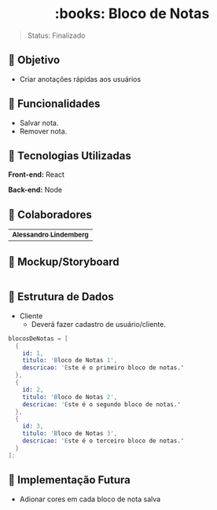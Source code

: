 <h1 align="center"> :books: Bloco de Notas </h1>

> Status: Finalizado 
## :pushpin: Objetivo
* Criar anotações rápidas aos usuários

## :pushpin: Funcionalidades 
* Salvar nota.
* Remover nota.


## :pushpin: Tecnologias Utilizadas 
**Front-end:** React

**Back-end:** Node

## :pushpin: Colaboradores 
<table>
  <tr>
    <td align="center">
      <a href="https://github.com/allehcarv">
        <sub>
          <b>Alessandro Lindemberg</b>
        </sub>
      </a>
    </td>
  </tr>
</table>

## :pushpin: Mockup/Storyboard

<img scr = bloconota.png>


 ## :pushpin: Estrutura de Dados
- Cliente
  - Deverá fazer cadastro de usuário/cliente.
  
```s
blocosDeNotas = [
  {
    id: 1,
    titulo: 'Bloco de Notas 1',
    descricao: 'Este é o primeiro bloco de notas.'
  },
  {
    id: 2,
    titulo: 'Bloco de Notas 2',
    descricao: 'Este é o segundo bloco de notas.'
  },
  {
    id: 3,
    titulo: 'Bloco de Notas 3',
    descricao: 'Este é o terceiro bloco de notas.'
  }
];

```

## :pushpin: Implementação Futura
* Adionar cores em cada bloco de nota salva